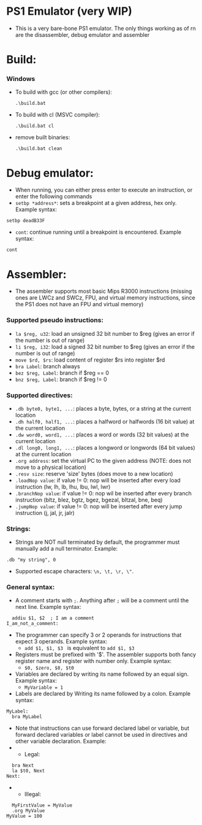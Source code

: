 # PS1 Emulator (very WIP)
- This is a very bare-bone PS1 emulator. The only things working as of rn are the disassembler, debug emulator and assembler

# Build:
### Windows
- To build with gcc (or other compilers):
  ```
  .\build.bat
  ```
- To build with cl (MSVC compiler):
  ```
  .\build.bat cl
  ```
- remove built binaries:
  ```
  .\build.bat clean
  ```

# Debug emulator:
- When running, you can either press enter to execute an instruction, or enter the following commands
- ```setbp *address*```: sets a breakpoint at a given address, hex only. Example syntax:
```
setbp deadB33F
```
- ```cont```: continue running until a breakpoint is encountered. Example syntax:
```
cont
```

# Assembler:
- The assembler supports most basic Mips R3000 instructions (missing ones are LWCz and SWCz, FPU, and virtual memory instructions, since the PS1 does not have an FPU and virtual memory)
### Supported pseudo instructions:
- `la $reg, u32`: load an unsigned 32 bit number to $reg (gives an error if the number is out of range)
- `li $reg, i32`: load a signed 32 bit number to $reg (gives an error if the number is out of range)
- `move $rd, $rs`: load content of register $rs into register $rd
- `bra Label`: branch always
- `bez $reg, Label`: branch if $reg == 0
- `bnz $reg, Label`: branch if $reg != 0
### Supported directives:
- `.db byte0, byte1, ...`: places a byte, bytes, or a string at the current location
- `.dh half0, half1, ...`: places a halfword or halfwords (16 bit value) at the current location
- `.dw word0, word1, ...`: places a word or words (32 bit values) at the current location
- `.dl long0, long1, ...`: places a longword or longwords (64 bit values) at the current location
- `.org address`: set the virtual PC to the given address (NOTE: does not move to a physical location)
- `.resv size`: reserve 'size' bytes (does move to a new location)
- `.loadNop value`: if value != 0: nop will be inserted after every load instruction (lw, lh, lb, lhu, lbu, lwl, lwr)
- `.branchNop value`: if value != 0: nop wil be inserted after every branch instruction (bltz, blez, bgtz, bgez, bgezal, bltzal, bne, beq)
- `.jumpNop value`: if value != 0: nop will be inserted after every jump instruction (j, jal, jr, jalr)
### Strings:
- Strings are NOT null terminated by default, the programmer must manually add a null terminator. Example:
```
.db "my string", 0
```
- Supported escape characters: `\n, \t, \r, \"`.
### General syntax:
- A comment starts with `;`. Anything after `;` will be a comment until the next line. Example syntax:
```
  addiu $1, $2  ; I am a comment
I_am_not_a_comment:
``` 
- The programmer can specify 3 or 2 operands for instructions that expect 3 operands. Example syntax:
  - `add $1, $1, $3 ` is equivalent to `add $1, $3`
- Registers must be prefixed with '$'. The assembler supports both fancy register name and register with number only. Example syntax:
  - `$0, $zero, $8, $t0`
- Variables are declared by writing its name followed by an equal sign. Example syntax:
  - `MyVariable = 1`
- Labels are declared by Writing its name followed by a colon. Example syntax:
```
MyLabel:
  bra MyLabel
```
- Note that instructions can use forward declared label or variable, but forward declared variables or label cannot be used in directives and other variable declaration. Example:
- - Legal:
```
  bra Next
  la $t0, Next
Next:
```
- - Illegal: 
```
  MyFirstValue = MyValue
  .org MyValue
MyValue = 100
```
